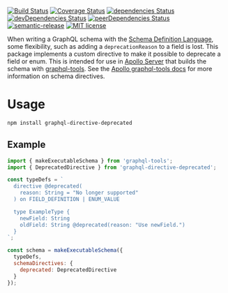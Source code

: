 [![Build Status](https://travis-ci.com/brandondoran/graphql-directive-deprecated.svg?branch=master)](https://travis-ci.com/brandondoran/graphql-directive-deprecated)
[![Coverage Status](https://coveralls.io/repos/github/brandondoran/graphql-directive-deprecated/badge.svg?branch=master)](https://coveralls.io/github/brandondoran/graphql-directive-deprecated?branch=master)
[![dependencies Status](https://david-dm.org/brandondoran/graphql-directive-deprecated/status.svg)](https://david-dm.org/brandondoran/graphql-directive-deprecated)
[![devDependencies Status](https://david-dm.org/brandondoran/graphql-directive-deprecated/dev-status.svg)](https://david-dm.org/brandondoran/graphql-directive-deprecated?type=dev)
[![peerDependencies Status](https://david-dm.org/brandondoran/graphql-directive-deprecated/peer-status.svg)](https://david-dm.org/brandondoran/graphql-directive-deprecated?type=peer)
[![semantic-release](https://img.shields.io/badge/%20%20%F0%9F%93%A6%F0%9F%9A%80-semantic--release-e10079.svg)](https://github.com/semantic-release/semantic-release)
[![MIT license](http://img.shields.io/badge/license-MIT-brightgreen.svg)](http://opensource.org/licenses/MIT)

When writing a GraphQL schema with the [Schema Definition Language](https://www.graph.cool/docs/faq/graphql-sdl-schema-definition-language-kr84dktnp0/), some flexibility, such as
adding a `deprecationReason` to a field is lost. This package implements a custom directive
to make it possible to deprecate a field or enum. This is intended for use in [Apollo Server](https://github.com/apollographql/apollo-server) that builds the schema with [graphql-tools](https://github.com/apollographql/graphql-tools). See the [Apollo graphql-tools docs](https://www.apollographql.com/docs/graphql-tools/schema-directives.html) for more information on schema directives.

# Usage

```bash
npm install graphql-directive-deprecated
```

## Example

```javascript
import { makeExecutableSchema } from 'graphql-tools';
import { DeprecatedDirective } from 'graphql-directive-deprecated';

const typeDefs = `
  directive @deprecated(
    reason: String = "No longer supported"
  ) on FIELD_DEFINITION | ENUM_VALUE

  type ExampleType {
    newField: String
    oldField: String @deprecated(reason: "Use newField.")
  }
`;

const schema = makeExecutableSchema({
  typeDefs,
  schemaDirectives: {
    deprecated: DeprecatedDirective
  }
});
```
